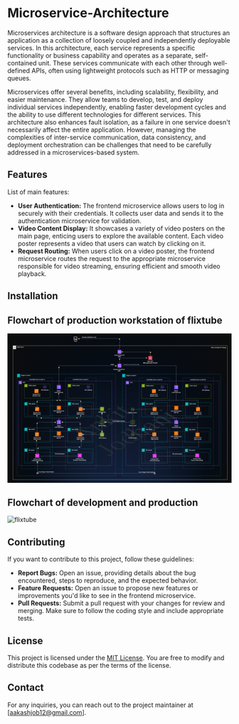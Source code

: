# Microservice-Architecture

Microservices architecture is a software design approach that structures an application as a collection of loosely coupled and independently deployable services. In this architecture, each service represents a specific functionality or business capability and operates as a separate, self-contained unit. These services communicate with each other through well-defined APIs, often using lightweight protocols such as HTTP or messaging queues.

Microservices offer several benefits, including scalability, flexibility, and easier maintenance. They allow teams to develop, test, and deploy individual services independently, enabling faster development cycles and the ability to use different technologies for different services. This architecture also enhances fault isolation, as a failure in one service doesn't necessarily affect the entire application. However, managing the complexities of inter-service communication, data consistency, and deployment orchestration can be challenges that need to be carefully addressed in a microservices-based system.


## Features

List of main features:
- **User Authentication:** The frontend microservice allows users to log in securely with their credentials. It collects user data and sends it to the authentication microservice for validation.
- **Video Content Display:** It showcases a variety of video posters on the main page, enticing users to explore the available content. Each video poster represents a video that users can watch by clicking on it.
- **Request Routing:** When users click on a video poster, the frontend microservice routes the request to the appropriate microservice responsible for video streaming, ensuring efficient and smooth video playback.

## Installation


## Flowchart of production workstation of flixtube
![flowchart](./output/flowchart1.gif)

## Flowchart of development and production
![flixtube](./output/flowchart2.gif)
## Contributing

If you want to contribute to this project, follow these guidelines:
- **Report Bugs:** Open an issue, providing details about the bug encountered, steps to reproduce, and the expected behavior.
- **Feature Requests:** Open an issue to propose new features or improvements you'd like to see in the frontend microservice.
- **Pull Requests:** Submit a pull request with your changes for review and merging. Make sure to follow the coding style and include appropriate tests.

## License

This project is licensed under the [MIT License](LICENSE). You are free to modify and distribute this codebase as per the terms of the license.

## Contact

For any inquiries, you can reach out to the project maintainer at [aakashjob12@gmail.com].

